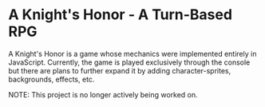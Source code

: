 # A Knight's Honor - A Turn-Based RPG 

A Knight's Honor is a game whose mechanics were implemented entirely in JavaScript.
Currently, the game is played exclusively through the console but there are plans to further expand it by adding character-sprites, backgrounds, effects, etc.

NOTE: This project is no longer actively being worked on.